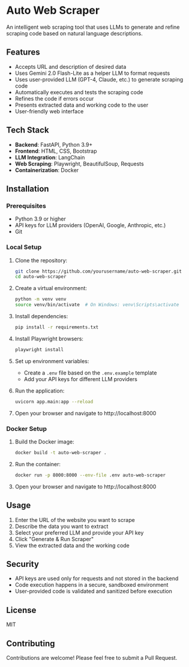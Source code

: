 # Auto Web Scraper

An intelligent web scraping tool that uses LLMs to generate and refine scraping code based on natural language descriptions.

## Features

- Accepts URL and description of desired data
- Uses Gemini 2.0 Flash-Lite as a helper LLM to format requests
- Uses user-provided LLM (GPT-4, Claude, etc.) to generate scraping code
- Automatically executes and tests the scraping code
- Refines the code if errors occur
- Presents extracted data and working code to the user
- User-friendly web interface

## Tech Stack

- **Backend**: FastAPI, Python 3.9+
- **Frontend**: HTML, CSS, Bootstrap
- **LLM Integration**: LangChain
- **Web Scraping**: Playwright, BeautifulSoup, Requests
- **Containerization**: Docker

## Installation

### Prerequisites

- Python 3.9 or higher
- API keys for LLM providers (OpenAI, Google, Anthropic, etc.)
- Git

### Local Setup

1. Clone the repository:
   ```bash
   git clone https://github.com/yourusername/auto-web-scraper.git
   cd auto-web-scraper
   ```

2. Create a virtual environment:
   ```bash
   python -m venv venv
   source venv/bin/activate  # On Windows: venv\Scripts\activate
   ```

3. Install dependencies:
   ```bash
   pip install -r requirements.txt
   ```

4. Install Playwright browsers:
   ```bash
   playwright install
   ```

5. Set up environment variables:
   - Create a `.env` file based on the `.env.example` template
   - Add your API keys for different LLM providers

6. Run the application:
   ```bash
   uvicorn app.main:app --reload
   ```

7. Open your browser and navigate to http://localhost:8000

### Docker Setup

1. Build the Docker image:
   ```bash
   docker build -t auto-web-scraper .
   ```

2. Run the container:
   ```bash
   docker run -p 8000:8000 --env-file .env auto-web-scraper
   ```

3. Open your browser and navigate to http://localhost:8000

## Usage

1. Enter the URL of the website you want to scrape
2. Describe the data you want to extract
3. Select your preferred LLM and provide your API key
4. Click "Generate & Run Scraper"
5. View the extracted data and the working code

## Security

- API keys are used only for requests and not stored in the backend
- Code execution happens in a secure, sandboxed environment
- User-provided code is validated and sanitized before execution

## License

MIT

## Contributing

Contributions are welcome! Please feel free to submit a Pull Request.